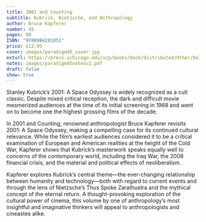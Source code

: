 ```yaml
---
title: 2001 and Counting
subtitle: Kubrick, Nietzsche, and Anthropology
author: Bruce Kapferer
number: 45
pages: 90
ISBN: "9780984201051"
price: $12.95
cover: images/paradigm45_cover.jpg
exturl: https://press.uchicago.edu/ucp/books/book/distributed/Other/bo18197996.html
notes: images/paradigm45notesv2.pdf
draft: false
show: true
---
```

Stanley Kubrick’s 2001: A Space Odyssey is widely recognized as a cult classic. Despite mixed critical reception, the dark and difficult movie mesmerized audiences at the time of its initial screening in 1968 and went on to become one the highest grossing films of the decade.

In 2001 and Counting, renowned anthropologist Bruce Kapferer revisits 2001: A Space Odyssey, making a compelling case for its continued cultural relevance. While the film’s earliest audiences considered it to be a critical examination of European and American realities at the height of the Cold War, Kapferer shows that Kubrick’s masterwork speaks equally well to concerns of the contemporary world, including the Iraq War, the 2008 financial crisis, and the material and political effects of neoliberalism.

Kapferer explores Kubrick’s central theme—the ever-changing relationship between humanity and technology—both with regard to current events and through the lens of Nietzsche’s Thus Spoke Zarathustra and the mythical concept of the eternal return. A thought-provoking exploration of the cultural power of cinema, this volume by one of anthropology’s most insightful and imaginative thinkers will appeal to anthropologists and cineastes alike.